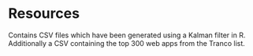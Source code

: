 # Resources

Contains CSV files which have been generated using a Kalman filter in R.
Additionally a CSV containing the top 300 web apps from the Tranco list.